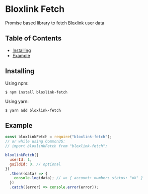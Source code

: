 # Bloxlink Fetch

Promise based library to fetch <a href="https://www.blox.link/">Bloxlink</a> user data

## Table of Contents

- <a href="#installing">Installing</a>
- <a href="#example">Example</a>

## Installing

Using npm:

```
$ npm install bloxlink-fetch
```

Using yarn:

```
$ yarn add bloxlink-fetch
```

## Example

```js
const bloxlinkFetch = require("bloxlink-fetch");
// or while using CommonJS:
// import bloxlinkFetch from "bloxlink-fetch";

bloxlinkFetch({
  userId: 1,
  guildId: 0, // optional
})
  .then((data) => {
    console.log(data); // => { account: number; status: "ok" }
  })
  .catch((error) => console.error(error));
```
